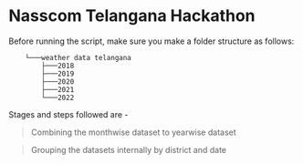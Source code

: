 # Nasscom Telangana Hackathon

Before running the script, make sure you make a folder structure as follows:

```dataset
    └───weather data telangana
        ├───2018
        ├───2019
        ├───2020
        ├───2021
        └───2022
```

Stages and steps followed are -
 > Combining the monthwise dataset to yearwise dataset

 > Grouping the datasets internally by district and date



